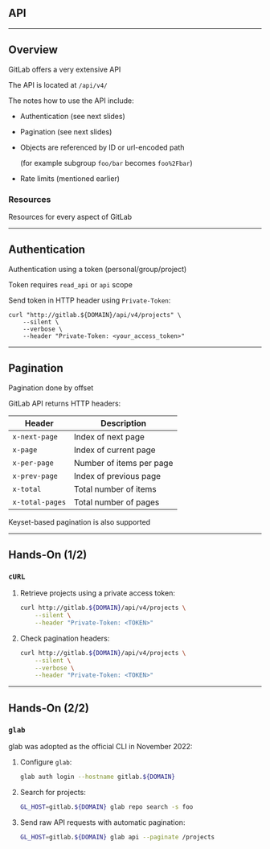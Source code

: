 <!-- .slide: id="gitlab_api" class="vertical-center" -->

<i class="fa-duotone fa-gears fa-8x fa-duotone-colors" style="float: right; color: grey;"></i>

## API

---

## Overview

<i class="fa-duotone fa-gears fa-4x fa-duotone-colors-inverted" style="float: right;"></i>

GitLab offers a very extensive API [<i class="fa-solid fa-arrow-up-right-from-square"></i>](https://docs.gitlab.com/ee/api/)

The API is located at `/api/v4/`

The notes how to use the API [<i class="fa-solid fa-arrow-up-right-from-square"></i>](https://docs.gitlab.com/ee/api/#how-to-use-the-api) include:

- Authentication (see next slides)
- Pagination (see next slides)
- Objects are referenced by ID or url-encoded path

  (for example subgroup `foo/bar` becomes `foo%2Fbar`)

- Rate limits (mentioned earlier)

### Resources

Resources for every aspect of GitLab [<i class="fa-solid fa-arrow-up-right-from-square"></i>](https://docs.gitlab.com/ee/api/api_resources.html)

---

## Authentication

<i class="fa-duotone fa-key-skeleton fa-4x fa-duotone-colors-inverted" style="float: right;"></i>

Authentication [<i class="fa-solid fa-arrow-up-right-from-square"></i>](https://docs.gitlab.com/ee/api/#authentication) using a token (personal/group/project)

Token requires `read_api` or `api` scope

Send token in HTTP header using `Private-Token`:

```
curl "http://gitlab.${DOMAIN}/api/v4/projects" \
    --silent \
    --verbose \
    --header "Private-Token: <your_access_token>"
```

---

## Pagination

<i class="fa-duotone fa-scroll-old fa-4x fa-duotone-colors-inverted" style="float: right;"></i>

Pagination [<i class="fa-solid fa-arrow-up-right-from-square"></i>](https://docs.gitlab.com/ee/api/#pagination) done by offset

GitLab API returns HTTP headers:

| Header          | Description              |
|-----------------|--------------------------|
| `x-next-page`   | Index of next page       |
| `x-page`        | Index of current page    |
| `x-per-page`    | Number of items per page |
| `x-prev-page`   | Index of previous page   |
| `x-total`       | Total number of items    |
| `x-total-pages` | Total number of pages    |

Keyset-based pagination [<i class="fa-solid fa-arrow-up-right-from-square"></i>](https://docs.gitlab.com/ee/api/#keyset-based-pagination) is also supported

---

## Hands-On (1/2)

### `cURL`

1. Retrieve projects using a private access token:

    ```bash
    curl http://gitlab.${DOMAIN}/api/v4/projects \
        --silent \
        --header "Private-Token: <TOKEN>"
    ```
    <!-- .element: style="width: 30em;" -->

1. Check pagination headers:

    ```bash
    curl http://gitlab.${DOMAIN}/api/v4/projects \
        --silent \
        --verbose \
        --header "Private-Token: <TOKEN>"
    ```
    <!-- .element: style="width: 30em;" -->

---

## Hands-On (2/2)

### `glab`

glab [<i class="fa-solid fa-arrow-up-right-from-square"></i>](https://gitlab.com/gitlab-org/cli) was adopted as the official CLI in November 2022:

1. Configure `glab`:

    ```bash
    glab auth login --hostname gitlab.${DOMAIN}
    ```
    <!-- .element: style="width: 32em;" -->

1. Search for projects:

    ```bash
    GL_HOST=gitlab.${DOMAIN} glab repo search -s foo
    ```
    <!-- .element: style="width: 32em;" -->

1. Send raw API requests with automatic pagination:

    ```bash
    GL_HOST=gitlab.${DOMAIN} glab api --paginate /projects
    ```
    <!-- .element: style="width: 32em;" -->


